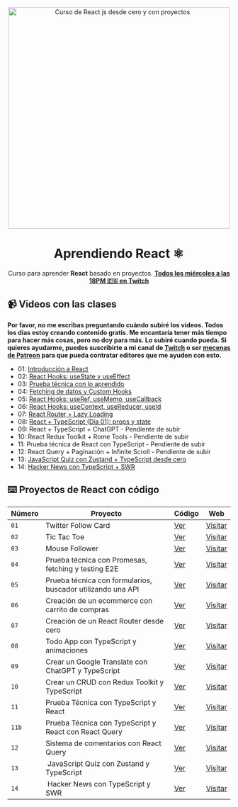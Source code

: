 <div align="center">

<img alt="Curso de React js desde cero y con proyectos" src="https://user-images.githubusercontent.com/1561955/212888793-fd719e58-b0c2-4d03-9c55-38e3e79ebc17.png" width="500" />

# Aprendiendo React ⚛️

Curso para aprender **React** basado en proyectos.
**[Todos los miércoles a las 18PM 🇪🇸 en Twitch](https://twitch.tv/midudev)**
</div>

## 📹 Videos con las clases

**Por favor, no me escribas preguntando cuándo subiré los vídeos. Todos los días estoy creando contenido gratis. Me encantaría tener más tiempo para hacer más cosas, pero no doy para más. Lo subiré cuando pueda. Si quieres ayudarme, puedes suscribirte a mi canal de [Twitch](https://twitch.tv/midudev) o ser [mecenas de Patreon](https://patreon.com/midudev) para que pueda contratar editores que me ayuden con esto.**

- 01: [Introducción a React](https://www.youtube.com/watch?v=7iobxzd_2wY)
- 02: [React Hooks: useState y useEffect](https://www.youtube.com/watch?v=qkzcjwnueLA&feature=youtu.be)
- 03: [Prueba técnica con lo aprendido](https://www.youtube.com/watch?v=XYpadB4VadY&feature=youtu.be)
- 04: [Fetching de datos y Custom Hooks](https://youtu.be/x-LcbVw99o8)
- 05: [React Hooks: useRef, useMemo, useCallback](https://youtu.be/GOEiMwDJ3lc)
- 06: [React Hooks: useContext, useReducer, useId](https://www.youtube.com/watch?v=B9tDYAZZxcE)
- 07: [React Router + Lazy Loading](https://www.youtube.com/watch?v=K2NcGYajvY4)
- 08: [React + TypeScript (Día 01): props y state](https://www.youtube.com/watch?v=4lAYfsq-2TE)
- 09: React + TypeScript + ChatGPT - Pendiente de subir
- 10: React Redux Toolkit + Rome Tools - Pendiente de subir
- 11: Prueba técnica de React con TypeScript - Pendiente de subir
- 12: React Query + Paginación + Infinite Scroll - Pendiente de subir
- 13: [JavaScript Quiz con Zustand + TypeScript desde cero](https://www.twitch.tv/videos/1804141689)
- 14: [Hacker News con TypeScript + SWR](https://www.twitch.tv/videos/1834096985)

## ⌨️ Proyectos de React con código

| Número | Proyecto | Código | Web |
| --- | --- | --- | --- |
| `01` | Twitter Follow Card | [Ver](projects/01-twitter-follow-card/) | [Visitar](https://midu-react-01.surge.sh) |
| `02` | Tic Tac Toe | [Ver](projects/02-tic-tac-toe/) | [Visitar](https://midu-react-02.surge.sh) |
| `03` | Mouse Follower | [Ver](projects/03-mouse-follower) | [Visitar](https://midu-react-03.surge.sh) |
| `04` | Prueba técnica con Promesas, fetching y testing E2E | [Ver](projects/04-react-prueba-tecnica) | [Visitar](https://midu-react-04.surge.sh) |
| `05` | Prueba técnica con formularios, buscador utilizando una API | [Ver](projects/05-react-buscador-peliculas) | [Visitar](https://midu-react-05.surge.sh) |
| `06` | Creación de un ecommerce con carrito de compras | [Ver](projects/06-shopping-cart) | [Visitar](https://midu-react-06.surge.sh) |
| `07` | Creación de un React Router desde cero | [Ver](projects/07-midu-router) | [Visitar](https://midu-react-07.surge.sh) |
| `08` | Todo App con TypeScript y animaciones | [Ver](projects/08-todo-app-typescript) | [Visitar](https://midu-react-08.surge.sh) |
| `09` | Crear un Google Translate con ChatGPT y TypeScript | [Ver](projects/09-google-translate-clone/) | [Visitar](https://midu-react-09.surge.sh) |
| `10` | Crear un CRUD con Redux Toolkit y TypeScript | [Ver](projects/10-crud-redux/) | [Visitar](https://midu-react-10.surge.sh) |
| `11` | Prueba Técnica con TypeScript y React | [Ver](projects/11-typescript-prueba-tecnica/) | [Visitar](https://midu-react-11.surge.sh) |
| `11b` | Prueba Técnica con TypeScript y React con React Query | [Ver](projects/11b-typescript-prueba-tecnica-with-react-query/) | [Visitar](https://midu-react-11.surge.sh) |
| `12` | Sistema de comentarios con React Query | [Ver](projects/12-comments-react-query) | [Visitar](https://midu-react-12.surge.sh) |
| `13` | JavaScript Quiz con Zustand y TypeScript | [Ver](projects/13-javascript-quiz-con-zustand/) | [Visitar](https://midu-react-13.surge.sh) |
| `14` | Hacker News con TypeScript y SWR | [Ver](projects/14-hacker-news-prueba-tecnica) | [Visitar](https://midu-react-14.surge.sh) |

